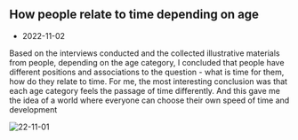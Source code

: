 ## How people relate to time depending on age

- 2022-11-02

Based on the interviews conducted and the collected illustrative materials from people, depending on the age category, I concluded that people have different positions and associations to the question - what is time for them, how do they relate to time. For me, the most interesting conclusion was that each age category feels the passage of time differently. And this gave me the idea of a world where everyone can choose their own speed of time and development

![22-11-01](photo_2022-11-01-21.15.58.jpeg)
